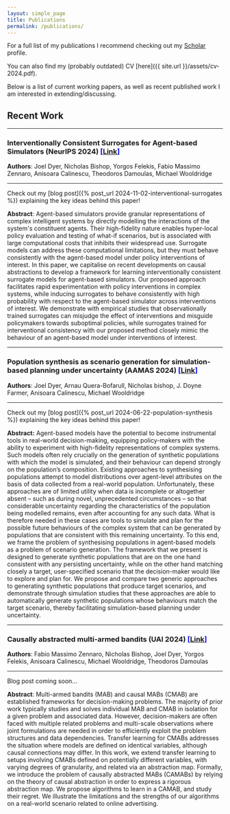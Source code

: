 ```yaml
---
layout: simple_page
title: Publications
permalink: /publications/
---
```


For a full list of my publications I recommend checking out my  <span style="color:blue">[Scholar](https://scholar.google.com/citations?hl=en&user=bfaCPiYAAAAJ)</span> profile.

You can also find my (probably outdated) CV [here]({{ site.url }}/assets/cv-2024.pdf).

Below is a list of current working papers, as well as recent published work I am interested in extending/discussing.


<!-- --- -->

<!-- ## Working Papers -->



## Recent Work

---
### Interventionally Consistent Surrogates for Agent-based Simulators (NeurIPS 2024)  <span style="color:blue"> **\[[Link](https://scholar.google.com/citations?view_op=view_citation&hl=en&user=bfaCPiYAAAAJ&citation_for_view=bfaCPiYAAAAJ:eQOLeE2rZwMC)\]**</span>

**Authors**: Joel Dyer, Nicholas Bishop, Yorgos Felekis, Fabio Massimo Zennaro, Anisoara Calinescu, Theodoros Damoulas, Michael Wooldridge

---

Check out my [blog post]({% post_url 2024-11-02-interventional-surrogates %}) explaining the key ideas behind this paper!

**Abstract**: Agent-based simulators provide granular representations of complex intelligent systems by directly modelling the interactions of the system's constituent agents. Their high-fidelity nature enables hyper-local policy evaluation and testing of what-if scenarios, but is associated with large computational costs that inhibits their widespread use. Surrogate models can address these computational limitations, but they must behave consistently with the agent-based model under policy interventions of interest. In this paper, we capitalise on recent developments on causal abstractions to develop a framework for learning interventionally consistent surrogate models for agent-based simulators. Our proposed approach facilitates rapid experimentation with policy interventions in complex systems, while inducing surrogates to behave consistently with high probability with respect to the agent-based simulator across interventions of interest. We demonstrate with empirical studies that observationally trained surrogates can misjudge the effect of interventions and misguide policymakers towards suboptimal policies, while surrogates trained for interventional consistency with our proposed method closely mimic the behaviour of an agent-based model under interventions of interest.

---

### Population synthesis as scenario generation for simulation-based planning under uncertainty (AAMAS 2024)  <span style="color:blue">**\[[Link](https://scholar.google.com/citations?view_op=view_citation&hl=en&user=bfaCPiYAAAAJ&citation_for_view=bfaCPiYAAAAJ:YsMSGLbcyi4C)\]**</span>

**Authors**: Joel Dyer, Arnau Quera-Bofarull, Nicholas bishop, J. Doyne Farmer, Anisoara Calinescu, Michael Wooldridge

---

Check out my [blog post]({% post_url 2024-06-22-population-synthesis %}) explaining the key ideas behind this paper!


**Abstract:** Agent-based models have the potential to become instrumental tools in real-world decision-making, equipping policy-makers with the ability to experiment with high-fidelity representations of complex systems. Such models often rely crucially on the generation of synthetic populations with which the model is simulated, and their behaviour can depend strongly on the population’s composition. Existing approaches to synthesising populations attempt to model distributions over agent-level attributes on the basis of data collected from a real-world population. Unfortunately, these approaches are of limited utility when data is incomplete or altogether absent – such as during novel, unprecedented circumstances – so that considerable uncertainty regarding the characteristics of the population being modelled remains, even after accounting for any such data. What is therefore needed in these cases are tools to simulate and plan for the possible future behaviours of the complex system that can be generated by populations that are consistent with this remaining uncertainty. To this end, we frame the problem of synthesising populations in agent-based models as a problem of scenario generation. The framework that we present is designed to generate synthetic populations that are on the one hand consistent with any persisting uncertainty, while on the other hand matching closely a target, user-specified scenario that the decision-maker would like to explore and plan for. We propose and compare two generic approaches to generating synthetic populations that produce target scenarios, and demonstrate through simulation studies that these approaches are able to automatically generate synthetic populations whose behaviours match the target scenario, thereby facilitating simulation-based planning under uncertainty.

---

### Causally abstracted multi-armed bandits (UAI 2024)  <span style="color:blue">**\[[Link](https://scholar.google.com/citations?view_op=view_citation&hl=en&user=bfaCPiYAAAAJ&citation_for_view=bfaCPiYAAAAJ:WF5omc3nYNoC)\]**</span>

**Authors**: Fabio Massimo Zennaro, Nicholas Bishop, Joel Dyer, Yorgos Felekis, Anisoara Calinescu, Michael Wooldridge, Theodoros Damoulas 

---

Blog post coming soon...

**Abstract**: Multi-armed bandits (MAB) and causal MABs (CMAB) are established frameworks for decision-making problems. The majority of prior work typically studies and solves individual MAB and CMAB in isolation for a given problem and associated data. However, decision-makers are often faced with multiple related problems and multi-scale observations where joint formulations are needed in order to efficiently exploit the problem structures and data dependencies. Transfer learning for CMABs addresses the situation where models are defined on identical variables, although causal connections may differ. In this work, we extend transfer learning to setups involving CMABs defined on potentially different variables, with varying degrees of granularity, and related via an abstraction map. Formally, we introduce the problem of causally abstracted MABs (CAMABs) by relying on the theory of causal abstraction in order to express a rigorous abstraction map. We propose algorithms to learn in a CAMAB, and study their regret. We illustrate the limitations and the strengths of our algorithms on a real-world scenario related to online advertising.